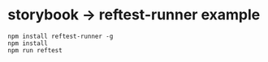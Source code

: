 storybook -> reftest-runner example
===


```
npm install reftest-runner -g
npm install
npm run reftest
```




